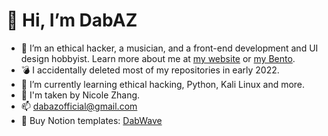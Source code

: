 # 👋 Hi, I’m DabAZ
- 👀 I’m an ethical hacker, a musician, and a front-end development and UI design hobbyist. Learn more about me at [my website](https://dabaz.me) or [my Bento](https://bento.me/dabaz).
- 💣 I accidentally deleted most of my repositories in early 2022.
- 🌱 I’m currently learning ethical hacking, Python, Kali Linux and more.
- 💞️ I'm taken by Nicole Zhang.
- 📫 [dabazofficial@gmail.com](mailto:dabazofficial@gmail.com)
- 📒 Buy Notion templates: [DabWave](https://dabwave.com)
